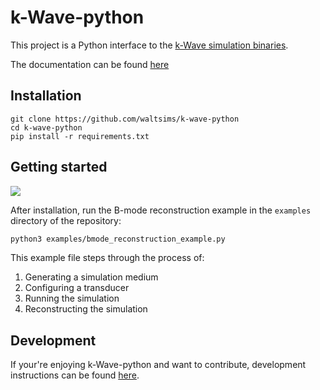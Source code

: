 # k-Wave-python

This project is a Python interface to the [k-Wave simulation binaries](http://www.k-wave.org/download.php).

The documentation can be found [here](http://waltersimson.com/k-wave-python/)
## Installation

```commandline
git clone https://github.com/waltsims/k-wave-python
cd k-wave-python
pip install -r requirements.txt
```

## Getting started
![](/Users/waltersimson/git/k-wave-python/docs/images/example_bmode.png)

After installation, run the B-mode reconstruction example in the `examples` directory of the repository:

```bash
python3 examples/bmode_reconstruction_example.py
```

This example file steps through the process of:
 1. Generating a simulation medium
 2. Configuring a transducer
 3. Running the simulation
 4. Reconstructing the simulation

## Development

If your're enjoying k-Wave-python and want to contribute, development instructions can be found [here](https://waltersimson.com/k-wave-python/development/development_environment.html).
